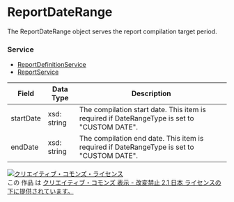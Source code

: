 # ReportDateRange
The ReportDateRange object serves the report compilation target period.
### Service
+ [ReportDefinitionService](../services/ReportDefinitionService.md)
+ [ReportService](../services/ReportService.md)

| Field | Data Type | Description | 
|---|---|---|
| startDate| xsd: string| The compilation start date. This item is required if DateRangeType is set to "CUSTOM DATE". |
| endDate| xsd: string| The compilation end date. This item is required if DateRangeType is set to "CUSTOM DATE". |
<a rel="license" href="http://creativecommons.org/licenses/by-nd/2.1/jp/"><img alt="クリエイティブ・コモンズ・ライセンス" style="border-width:0" src="https://i.creativecommons.org/l/by-nd/2.1/jp/88x31.png" /></a><br />この 作品 は <a rel="license" href="http://creativecommons.org/licenses/by-nd/2.1/jp/">クリエイティブ・コモンズ 表示 - 改変禁止 2.1 日本 ライセンスの下に提供されています。</a>
